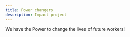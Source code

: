 ```yaml
---
title: Power changers
description: Impact project 
---
```


<p> We have the Power to change the lives of future workers! <p>
